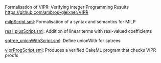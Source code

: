 Formalisation of VIPR: Verifying Integer Programming Results
https://github.com/ambros-gleixner/VIPR

[milpScript.sml](milpScript.sml):
Formalisation of a syntax and semantics for MILP

[real_plusScript.sml](real_plusScript.sml):
Addition of linear terms with real-valued coefficients

[sptree_unionWithScript.sml](sptree_unionWithScript.sml):
Define unionWith for sptrees

[viprProgScript.sml](viprProgScript.sml):
Produces a verified CakeML program that checks VIPR proofs
